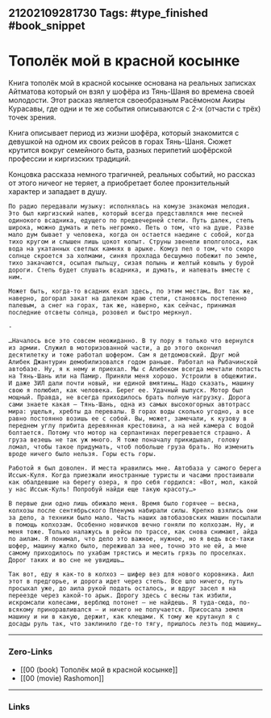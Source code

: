 21202109281730
Tags: #type_finished #book_snippet  
---
# Тополёк мой в красной косынке

Книга тополёк мой в красной косынке основана на реальных записках Айтматова который он взял у шофёра из Тянь-Шаня во времена своей молодости. Этот расказ является своеобразным Расёмоном Акиры Курасавы, где одни и те же события описываются с 2-х (отчасти с трёх) точек зрения. 

Книга описывает период из жизни шофёра, который знакомится с девушкой на одном их своих рейсов в горах Тянь-Шаня. Сюжет крутится вокруг семейного быта, разных перипетий шофёрской профессии и киргизских традиций. 

Концовка рассказа немного трагичней, реальных событий, но рассказ от этого ничеог не теряет, а приобретает более пронзительный характер и западает в душу. 

	По радио передавали музыку: исполнялась на комузе знакомая мелодия. Это был киргизский напев, который всегда представлялся мне песней одинокого всадника, едущего по предвечерней степи. Путь далек, степь широка, можно думать и петь негромко. Петь о том, что на душе. Разве мало дум бывает у человека, когда он остается наедине с собой, когда тихо кругом и слышен лишь цокот копыт. Струны звенели вполголоса, как вода на укатанных светлых камнях в арыке. Комуз пел о том, что скоро солнце скроется за холмами, синяя прохлада бесшумно побежит по земле, тихо закачаются, осыпая пыльцу, сизая полынь и желтый ковыль у бурой дороги. Степь будет слушать всадника, и думать, и напевать вместе с ним.

	Может быть, когда-то всадник ехал здесь, по этим местам… Вот так же, наверно, догорал закат на далеком краю степи, становясь постепенно палевым, а снег на горах, так же, наверно, как сейчас, принимая последние отсветы солнца, розовел и быстро меркнул.
	
	-
	
	…Началось все это совсем неожиданно. В ту пору я только что вернулся из армии. Служил в моторизованной части, а до этого окончил десятилетку и тоже работал шофером. Сам я детдомовский. Друг мой Алибек Джантурин демобилизовался годом раньше. Работал на Рыбачинской автобазе. Ну, я к нему и приехал. Мы с Алибеком всегда мечтали попасть на Тянь-Шань или на Памир. Приняли меня хорошо. Устроили в общежитии. И даже ЗИЛ дали почти новый, ни единой вмятины… Надо сказать, машину свою я полюбил, как человека. Берег ее. Удачный выпуск. Мотор был мощный. Правда, не всегда приходилось брать полную нагрузку. Дорога сами знаете какая — Тянь-Шань, одна из самых высокогорных автотрасс мира: ущелья, хребты да перевалы. В горах воды сколько угодно, а все равно постоянно возишь ее с собой. Вы, может, замечали, к кузову в переднем углу прибита деревянная крестовина, а на ней камера с водой болтается. Потому что мотор на серпантинах перегревается страшно. А груза везешь не так уж много. Я тоже поначалу прикидывал, голову ломал, чтобы такое придумать, чтоб побольше груза брать. Но изменить вроде ничего было нельзя. Горы есть горы.

	Работой я был доволен. И места нравились мне. Автобаза у самого берега Иссык-Куля. Когда приезжали иностранные туристы и часами простаивали как обалдевшие на берегу озера, я про себя гордился: «Вот, мол, какой у нас Иссык-Куль! Попробуй найди еще такую красоту…»

	В первые дни одно лишь обижало меня. Время было горячее — весна, колхозы после сентябрьского Пленума набирали силы. Крепко взялись они за дело, а техники было мало. Часть наших автобазовских машин посылали в помощь колхозам. Особенно новичков вечно гоняли по колхозам. Ну, и меня тоже. Только налажусь в рейсы по трассе, как снова снимают, айда по аилам. Я понимал, что дело это важное, нужное, но я ведь все-таки шофер, машину жалко было, переживал за нее, точно это не ей, а мне самому приходилось по ухабам трястись и месить грязь по проселках. Дорог таких и во сне не увидишь…

	Так вот, еду я как-то в колхоз — шифер вез для нового коровника. Аил этот в предгорье, и дорога идет через степь. Все шло ничего, путь просыхал уже, до аила рукой подать осталось, и вдруг засел я на переезде через какой-то арык. Дорогу здесь с весны так избили, искромсали колесами, верблюд потонет — не найдешь. Я туда-сюда, по-всякому приноравливался — и ничего не получается. Присосала земля машину и ни в какую, держит, как клещами. К тому же крутанул я с досады руль так, что заклинило где-то тягу, пришлось лезть под машину…

---
### Zero-Links
- [[00 (book) Тополёк мой в красной косынке]]
- [[00 (movie) Rashomon]]
---
### Links
